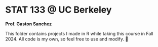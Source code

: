 # STAT 133 @ UC Berkeley
**Prof. Gaston Sanchez**

This folder contains projects I made in R while taking this course in Fall 2024. All code is my own, so feel free to use and modify. 🙂
